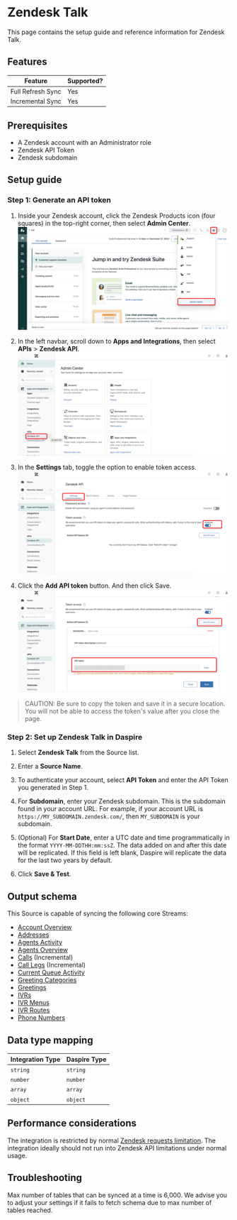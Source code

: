 # Zendesk Talk

This page contains the setup guide and reference information for Zendesk Talk.

## Features

| Feature | Supported? |
| --- | --- |
| Full Refresh Sync | Yes |
| Incremental Sync | Yes |

## Prerequisites

* A Zendesk account with an Administrator role
* Zendesk API Token
* Zendesk subdomain

## Setup guide

### Step 1: Generate an API token

1. Inside your Zendesk account, click the Zendesk Products icon (four squares) in the top-right corner, then select **Admin Center**.
![Zendesk Admin Center](/docs/setup-guide/assets/images/zendesk-admin-center.jpg "Zendesk Admin Center")

2. In the left navbar, scroll down to **Apps and Integrations**, then select **APIs** > **Zendesk API**.
![Zendesk API](/docs/setup-guide/assets/images/zendesk-api.jpg "Zendesk API")

3. In the **Settings** tab, toggle the option to enable token access.
![Zendesk Enable Token Access](/docs/setup-guide/assets/images/zendesk-enable-token-access.jpg "Zendesk Enable Token Access")

4. Click the **Add API token** button. And then click Save.
![Zendesk API Token](/docs/setup-guide/assets/images/zendesk-api-token.jpg "Zendesk API Token")

  > CAUTION: Be sure to copy the token and save it in a secure location. You will not be able to access the token's value after you close the page.

### Step 2: Set up Zendesk Talk in Daspire

1. Select **Zendesk Talk** from the Source list.

2. Enter a **Source Name**.

3. To authenticate your account, select **API Token** and enter the API Token you generated in Step 1.

4. For **Subdomain**, enter your Zendesk subdomain. This is the subdomain found in your account URL. For example, if your account URL is `https://MY_SUBDOMAIN.zendesk.com/`, then `MY_SUBDOMAIN` is your subdomain.

5. (Optional) For **Start Date**, enter a UTC date and time programmatically in the format `YYYY-MM-DDTHH:mm:ssZ`. The data added on and after this date will be replicated. If this field is left blank, Daspire will replicate the data for the last two years by default.

6. Click **Save & Test**.

## Output schema

This Source is capable of syncing the following core Streams:

* [Account Overview](https://developer.zendesk.com/rest_api/docs/voice-api/stats#show-account-overview)
* [Addresses](https://developer.zendesk.com/rest_api/docs/voice-api/phone_numbers#list-phone-numbers)
* [Agents Activity](https://developer.zendesk.com/rest_api/docs/voice-api/stats#list-agents-activity)
* [Agents Overview](https://developer.zendesk.com/rest_api/docs/voice-api/stats#show-agents-overview)
* [Calls](https://developer.zendesk.com/rest_api/docs/voice-api/incremental_exports#incremental-calls-export) (Incremental)
* [Call Legs](https://developer.zendesk.com/rest_api/docs/voice-api/incremental_exports#incremental-call-legs-export) (Incremental)
* [Current Queue Activity](https://developer.zendesk.com/rest_api/docs/voice-api/stats#show-current-queue-activity)
* [Greeting Categories](https://developer.zendesk.com/rest_api/docs/voice-api/greetings#list-greeting-categories)
* [Greetings](https://developer.zendesk.com/rest_api/docs/voice-api/greetings#list-greetings)
* [IVRs](https://developer.zendesk.com/rest_api/docs/voice-api/ivrs#list-ivrs)
* [IVR Menus](https://developer.zendesk.com/rest_api/docs/voice-api/ivrs#list-ivrs)
* [IVR Routes](https://developer.zendesk.com/rest_api/docs/voice-api/ivr_routes#list-ivr-routes)
* [Phone Numbers](https://developer.zendesk.com/rest_api/docs/voice-api/phone_numbers#list-phone-numbers)

## Data type mapping

| Integration Type | Daspire Type |
| --- | --- |
| `string` | `string` |
| `number` | `number` |
| `array` | `array` |
| `object` | `object` |

## Performance considerations

The integration is restricted by normal [Zendesk requests limitation](https://developer.zendesk.com/rest_api/docs/voice-api/introduction#rate-limits). The integration ideally should not run into Zendesk API limitations under normal usage.

## Troubleshooting

Max number of tables that can be synced at a time is 6,000. We advise you to adjust your settings if it fails to fetch schema due to max number of tables reached.
